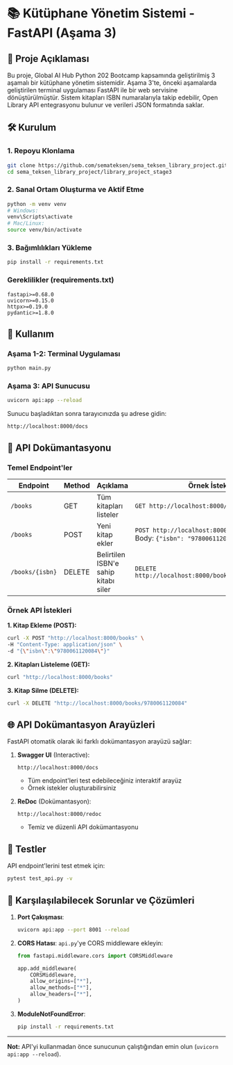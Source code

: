 # 📚 Kütüphane Yönetim Sistemi - FastAPI (Aşama 3)

## 🌟 Proje Açıklaması
Bu proje, Global AI Hub Python 202 Bootcamp kapsamında geliştirilmiş 3 aşamalı bir kütüphane yönetim sistemidir. Aşama 3'te, önceki aşamalarda geliştirilen terminal uygulaması FastAPI ile bir web servisine dönüştürülmüştür. Sistem kitapları ISBN numaralarıyla takip edebilir, Open Library API entegrasyonu bulunur ve verileri JSON formatında saklar.

## 🛠️ Kurulum

### 1. Repoyu Klonlama
```bash
git clone https://github.com/semateksen/sema_teksen_library_project.git
cd sema_teksen_library_project/library_project_stage3
```

### 2. Sanal Ortam Oluşturma ve Aktif Etme
```bash
python -m venv venv
# Windows:
venv\Scripts\activate
# Mac/Linux:
source venv/bin/activate
```

### 3. Bağımlılıkları Yükleme
```bash
pip install -r requirements.txt
```

### Gereklilikler (requirements.txt)
```
fastapi>=0.68.0
uvicorn>=0.15.0
httpx>=0.19.0
pydantic>=1.8.0
```

## 🚀 Kullanım

### Aşama 1-2: Terminal Uygulaması
```bash
python main.py
```

### Aşama 3: API Sunucusu
```bash
uvicorn api:app --reload
```

Sunucu başladıktan sonra tarayıcınızda şu adrese gidin:
```
http://localhost:8000/docs
```

## 📡 API Dokümantasyonu

### Temel Endpoint'ler

| Endpoint | Method | Açıklama | Örnek İstek |
|----------|--------|----------|-------------|
| `/books` | GET | Tüm kitapları listeler | `GET http://localhost:8000/books` |
| `/books` | POST | Yeni kitap ekler | `POST http://localhost:8000/books`<br>Body: `{"isbn": "9780061120084"}` |
| `/books/{isbn}` | DELETE | Belirtilen ISBN'e sahip kitabı siler | `DELETE http://localhost:8000/books/9780061120084` |

### Örnek API İstekleri

**1. Kitap Ekleme (POST):**
```bash
curl -X POST "http://localhost:8000/books" \
-H "Content-Type: application/json" \
-d "{\"isbn\":\"9780061120084\"}"
```

**2. Kitapları Listeleme (GET):**
```bash
curl "http://localhost:8000/books"
```

**3. Kitap Silme (DELETE):**
```bash
curl -X DELETE "http://localhost:8000/books/9780061120084"
```

## 🌐 API Dokümantasyon Arayüzleri

FastAPI otomatik olarak iki farklı dokümantasyon arayüzü sağlar:

1. **Swagger UI** (Interactive):
   ```
   http://localhost:8000/docs
   ```
   - Tüm endpoint'leri test edebileceğiniz interaktif arayüz
   - Örnek istekler oluşturabilirsiniz

2. **ReDoc** (Dokümantasyon):
   ```
   http://localhost:8000/redoc
   ```
   - Temiz ve düzenli API dokümantasyonu

## 🧪 Testler

API endpoint'lerini test etmek için:

```bash
pytest test_api.py -v
```

## 🔧 Karşılaşılabilecek Sorunlar ve Çözümleri

1. **Port Çakışması**:
   ```bash
   uvicorn api:app --port 8001 --reload
   ```

2. **CORS Hatası**:
   `api.py`'ye CORS middleware ekleyin:
   ```python
   from fastapi.middleware.cors import CORSMiddleware
   
   app.add_middleware(
       CORSMiddleware,
       allow_origins=["*"],
       allow_methods=["*"],
       allow_headers=["*"],
   )
   ```

3. **ModuleNotFoundError**:
   ```bash
   pip install -r requirements.txt
   ```

---

**Not:** API'yi kullanmadan önce sunucunun çalıştığından emin olun (`uvicorn api:app --reload`).